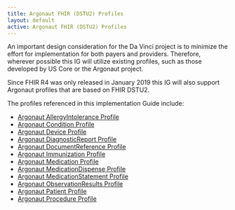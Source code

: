```yaml
---
title: Argonaut FHIR (DSTU2) Profiles
layout: default
active: Argonaut FHIR (DSTU2) Profiles
---
```


An important design consideration for the Da Vinci project is to minimize the effort for implementation for both payers and providers. Therefore, wherever possible this IG will utilize existing profiles, such as those developed by US Core or the Argonaut project. 

Since FHIR R4 was only released in January 2019 this IG will also support Argonaut profiles that are based on FHIR DSTU2.

The profiles referenced in this implementation Guide include:
* [Argonaut AllergyIntolerance Profile](http://www.fhir.org/guides/argonaut/r2/StructureDefinition-argo-allergyintolerance.html)
* [Argonaut Condition Profile](http://www.fhir.org/guides/argonaut/r2/StructureDefinition-argo-condition.html)
* [Argonaut Device Profile](http://www.fhir.org/guides/argonaut/r2/StructureDefinition-argo-device.html)
* [Argonaut DiagnosticReport Profile](http://www.fhir.org/guides/argonaut/r2/StructureDefinition-argo-diagnosticreport.html)
* [Argonaut DocumentReference Profile](http://www.fhir.org/guides/argonaut/r2/StructureDefinition-argo-documentreference.html)
* [Argonaut Immunization Profile](http://www.fhir.org/guides/argonaut/r2/StructureDefinition-argo-immunization.html)
* [Argonaut Medication Profile](http://www.fhir.org/guides/argonaut/r2/StructureDefinition-argo-medication.html)
* [Argonaut MedicationDispense Profile](http://www.fhir.org/guides/argonaut/r2/StructureDefinition-argo-medicationdispense.html)
* [Argonaut MedicationStatement Profile](http://www.fhir.org/guides/argonaut/r2/StructureDefinition-argo-medicationstatement.html)
* [Argonaut ObservationResults Profile](http://www.fhir.org/guides/argonaut/r2/StructureDefinition-argo-observationresults.html)
* [Argonaut Patient Profile](http://www.fhir.org/guides/argonaut/r2/StructureDefinition-argo-patient.html)
* [Argonaut Procedure Profile](http://www.fhir.org/guides/argonaut/r2/StructureDefinition-argo-procedure.html)

